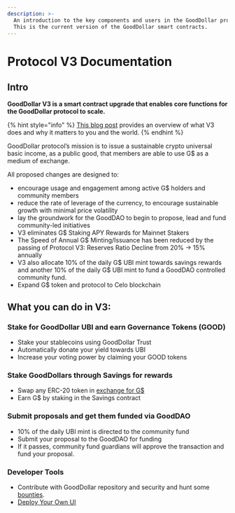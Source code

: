 ```yaml
---
description: >-
  An introduction to the key components and users in the GoodDollar protocol V3.
  This is the current version of the GoodDollar smart contracts.
---
```


# Protocol V3 Documentation

## **Intro**

**GoodDollar V3 is a smart contract upgrade that enables core functions for the GoodDollar protocol to scale.**

{% hint style="info" %}
[This blog post](https://www.gooddollar.org/gooddollarv3-is-coming/) provides an overview of what V3 does and why it matters to you and the world.
{% endhint %}

GoodDollar protocol’s mission is to issue a sustainable crypto universal basic income, as a public good, that members are able to use G$ as a medium of exchange.&#x20;

All proposed changes are designed to:

* encourage usage and engagement among active G$ holders and community members
* reduce the rate of leverage of the currency, to encourage sustainable growth with minimal price volatility
* lay the groundwork for the GoodDAO to begin to propose, lead and fund community-led initiatives
* V3 eliminates G$ Staking APY Rewards for Mainnet Stakers
* The Speed of Annual G$ Minting/Issuance has been reduced by the passing of Protocol V3: Reserves Ratio Decline from 20% → 15% annually
* V3 also allocate 10% of the daily G$ UBI mint towards savings rewards and another 10% of the daily G$ UBI mint to fund a GoodDAO controlled community fund.
* Expand G$ token and protocol to Celo blockchain



## What you can do in V3:

### Stake for GoodDollar UBI and earn Governance Tokens (GOOD)&#x20;

* Stake your stablecoins using GoodDollar Trust&#x20;
* Automatically donate your yield towards UBI
* Increase your voting power by claiming your GOOD tokens

### Stake GoodDollars through Savings for rewards

* Swap any ERC-20 token in [exchange for G$ ](../user-guides/buy-and-sell-gusd.md)
* Earn G$ by staking in the Savings contract

### Submit proposals and get them funded via GoodDAO&#x20;

* 10% of the daily UBI mint is directed to the community fund
* Submit your proposal to the GoodDAO for funding
* If it passes, community fund guardians will approve the transaction and fund your proposal.

### Developer Tools&#x20;

* Contribute with GoodDollar repository and security and hunt some [bounties](https://github.com/GoodDollar/Bounties/issues).&#x20;
* [Deploy Your Own UI](../gooddapp-developer-guides/deploy-your-own-gooddapp-ui.md)
